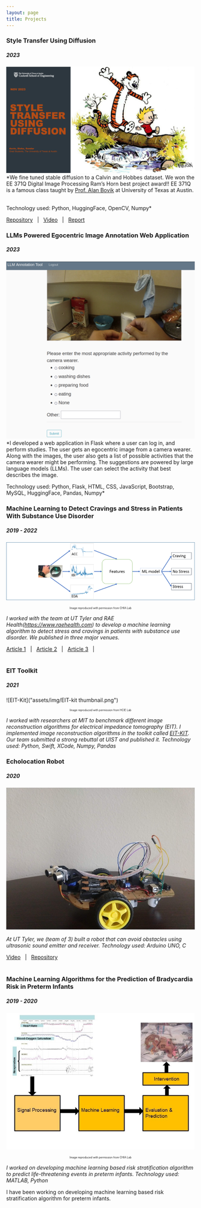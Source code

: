 ```yaml
---
layout: page
title: Projects
---
```

### Style Transfer Using Diffusion
##### 2023
![Style Transfer Using Diffusion](assets/img/style_transfer_cnh.png)
*We fine tuned stable diffusion to a Calvin and Hobbes dataset. We won the EE 371Q Digital Image Processing Ram’s Horn best project award!! EE 371Q is a famous class taught by [Prof. Alan Bovik](https://www.ece.utexas.edu/people/faculty/alan-bovik) at University of Texas at Austin. <br/><br/>

Technology used: Python, HuggingFace, OpenCV, Numpy*

[Repository](https://github.com/slokeshrestha26/dip_comics_diffusion) &nbsp;&nbsp;|&nbsp;&nbsp;
[Video](https://www.youtube.com/watch?v=kMGjOr974vE) &nbsp;&nbsp;|&nbsp;&nbsp;
[Report](http://arxiv.org/abs/2312.03993)

### LLMs Powered Egocentric Image Annotation Web Application
##### 2023
![LLMs powered Egocentric Image](assets/img/llm_app.png)
*I developed a web application in Flask where a user can log in, and perform studies. The user gets an egocentric image from a camera wearer. Along with the images, the user also gets a list of possible activities that the camera wearer might be performing. The suggestions are powered by large language models (LLMs). The user can select the activity that best describes the image.

Technology used: Python, Flask, HTML, CSS, JavaScript, Bootstrap, MySQL, HuggingFace, Pandas, Numpy*

### Machine Learning to Detect Cravings and Stress in Patients With Substance Use Disorder <br> 
##### 2019 - 2022
![Wearable Sensor Framework](assets/img/wearable_framework.png)
<p style = "font-size: 0.5em; text-align:center;"> Image reproduced with permission from CHIA Lab</p>

*I worked with the team at UT Tyler and RAE Health(https://www.raehealth.com) to develop a machine learning algorithm to detect stress and cravings in patients with substance use disorder. We published in three major venues.*

[Article 1](https://www.sciencedirect.com/science/article/pii/S0376871620300946) &nbsp;&nbsp;|&nbsp;&nbsp;
[Article 2](https://jpbs.hapres.com/htmls/JPBS_1370_Detail.html) &nbsp;&nbsp;|&nbsp;&nbsp;
[Article 3](https://www.ncbi.nlm.nih.gov/pmc/articles/PMC9925294/) &nbsp;&nbsp;|&nbsp;&nbsp;
<br><br>


### EIT Toolkit 
##### 2021
![EIT-Kit]("assets/img/EIT-kit thumbnail.png")
<p style = "font-size: 0.5em; text-align:center;"> Image reproduced with permission from HCIE Lab</p>

*I worked with researchers at MIT to benchmark different image reconstruction algorithms for electrical impedance tomography (EIT). I implemented image reconstruction algorithms in the toolkit called [EIT-KIT](https://github.com/HCIELab/EIT-kit_open-source). Our team submitted a strong rebuttal at UIST and published it.
Technology used: Python, Swift, XCode, Numpy, Pandas*

<!-- <p style = "font-size: 0.9em;"> In Proceedings of UIST 2021 (to appear)</p> -->


### Echolocation Robot 
##### 2020
![Echolocation Robot](assets/img/echo_location_robot.jpeg)

*At UT Tyler, we (team of 3) built a robot that can avoid obstacles using ultrasonic sound emitter and receiver.
Technology used: Arduino UNO, C*

[Video](https://www.youtube.com/watch?v=5K78zUNMeq8) &nbsp;&nbsp;|&nbsp;&nbsp;
[Repository](https://github.com/slokeshrestha26/echoRobot)<br><br>


### Machine Learning Algorithms for the Prediction of Bradycardia Risk in Preterm Infants <br>

##### 2019 - 2020
![Infant Apnea](assets/img/Infant_Apnea-1.jpg)
<p style = "font-size: 0.5em; text-align:center;"> Image reproduced with permission from CHIA Lab</p>

*I worked on developing machine learning based risk stratification algorithm to predict life-threatening events in preterm infants.
Technology used: MATLAB, Python*

I have been working on developing machine learning based risk stratification algorithm for preterm infants. <br><br>

<!-- todo : Insert pictures and links -->